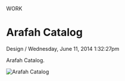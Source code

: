 <p class="type">WORK</p>

# Arafah Catalog

<p class="meta">Design  /  Wednesday, June 11, 2014 1:32:27pm</p>

Arafah Catalog.

![Arafah Catalog](https://farooq-agent.web.app/assets/images/works/large/RXmjtsRZ_work_image.png)
